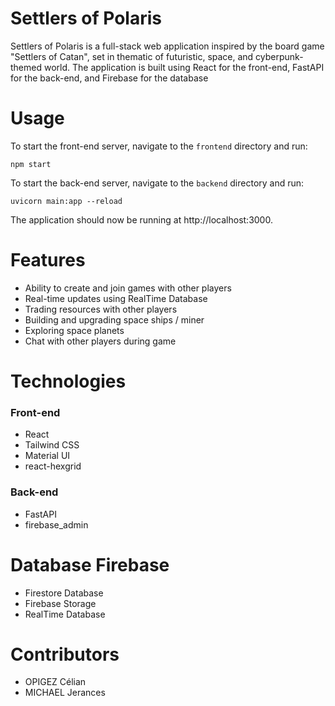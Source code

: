 # **Settlers of Polaris**

Settlers of Polaris is a full-stack web application inspired by the board game "Settlers of Catan", set in thematic of futuristic, space, and cyberpunk-themed world. The application is built using React for the front-end, FastAPI for the back-end, and Firebase for the database


# **Usage**
To start the front-end server, navigate to the `frontend` directory and run:

````npm start````

To start the back-end server, navigate to the `backend` directory and run:

````uvicorn main:app --reload````

The application should now be running at http://localhost:3000.

# **Features**

* Ability to create and join games with other players
* Real-time updates using RealTime Database
* Trading resources with other players
* Building and upgrading space ships / miner
* Exploring space planets
* Chat with other players during game


# **Technologies**

### **Front-end**
* React
* Tailwind CSS
* Material UI
* react-hexgrid

### **Back-end**

* FastAPI
* firebase_admin

# **Database Firebase**
* Firestore Database
* Firebase Storage
* RealTime Database


# **Contributors**
* OPIGEZ Célian
* MICHAEL Jerances